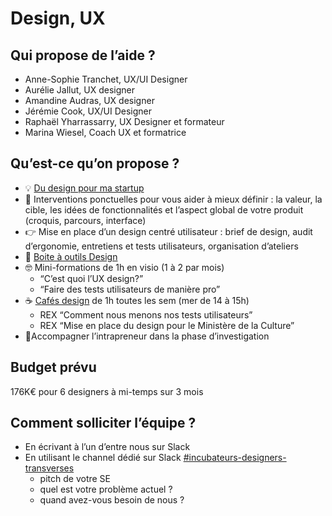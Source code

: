 # Design, UX

## Qui propose de l’aide ?

* Anne-Sophie Tranchet, UX/UI Designer
* Aurélie Jallut, UX designer
* Amandine Audras, UX designer
* Jérémie Cook, UX/UI Designer
* Raphaël Yharrassarry, UX Designer et formateur
* Marina Wiesel, Coach UX et formatrice

## Qu’est-ce qu’on propose ?

* 💡 [Du design pour ma startup](https://doc.incubateur.net/design/design/design-startup-etat)
* 🔧 Interventions ponctuelles pour vous aider à mieux définir : la valeur, la cible, les idées de fonctionnalités et l’aspect global de votre produit \(croquis, parcours, interface\)
* 👉 Mise en place d’un design centré utilisateur : brief de design, audit d’ergonomie, entretiens et tests utilisateurs, organisation d’ateliers
* 📄 [Boite à outils Design](https://doc.incubateur.net/design/)
* 🤓 Mini-formations de 1h en visio \(1 à 2 par mois\)
  * “C’est quoi l’UX design?”
  * “Faire des tests utilisateurs de manière pro”
* ☕️ [Cafés design](https://meet.google.com/xgf-mrsm-cpk) de 1h toutes les sem \(mer de 14 à 15h\)
  * REX “Comment nous menons nos tests utilisateurs”
  * REX “Mise en place du design pour le Ministère de la Culture”
* 🙋Accompagner l’intrapreneur dans la phase d’investigation

## Budget prévu

176K€ pour 6 designers à mi-temps sur 3 mois

## Comment solliciter l’équipe ?

* En écrivant à l’un d’entre nous sur Slack
* En utilisant le channel dédié sur Slack [\#incubateurs-designers-transverses](https://startups-detat.slack.com/archives/C010EFL3EQ4)
  * pitch de votre SE
  * quel est votre problème actuel ?
  * quand avez-vous besoin de nous ?

